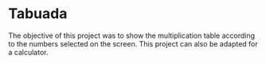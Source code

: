 # Tabuada
The objective of this project was to show the multiplication table according to the numbers selected on the screen. This project can also be adapted for a calculator.
